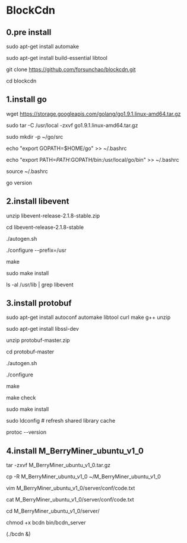 # BlockCdn

## 0.pre install

sudo apt-get install automake

sudo apt-get install build-essential libtool

git clone https://github.com/forsunchao/blockcdn.git

cd blockcdn

## 1.install go

wget https://storage.googleapis.com/golang/go1.9.1.linux-amd64.tar.gz

sudo tar -C /usr/local -zxvf go1.9.1.linux-amd64.tar.gz

sudo mkdir -p ~/go/src

echo "export GOPATH=$HOME/go" >> ~/.bashrc

echo "export PATH=$PATH:$GOPATH/bin:/usr/local/go/bin" >> ~/.bashrc

source ~/.bashrc

go version

## 2.install libevent

unzip libevent-release-2.1.8-stable.zip

cd libevent-release-2.1.8-stable

./autogen.sh

./configure --prefix=/usr

make

sudo make install

ls -al /usr/lib | grep libevent

## 3.install protobuf

sudo apt-get install autoconf automake libtool curl make g++ unzip

sudo apt-get install libssl-dev

unzip protobuf-master.zip

cd protobuf-master

./autogen.sh

./configure

make

make check

sudo make install

sudo ldconfig # refresh shared library cache

protoc --version

## 4.install M_BerryMiner_ubuntu_v1_0

tar -zxvf M_BerryMiner_ubuntu_v1_0.tar.gz

cp -R M_BerryMiner_ubuntu_v1_0 ~/M_BerryMiner_ubuntu_v1_0

vim M_BerryMiner_ubuntu_v1_0/server/conf/code.txt

cat M_BerryMiner_ubuntu_v1_0/server/conf/code.txt

cd M_BerryMiner_ubuntu_v1_0/server/

chmod +x bcdn bin/bcdn_server

(./bcdn &)







